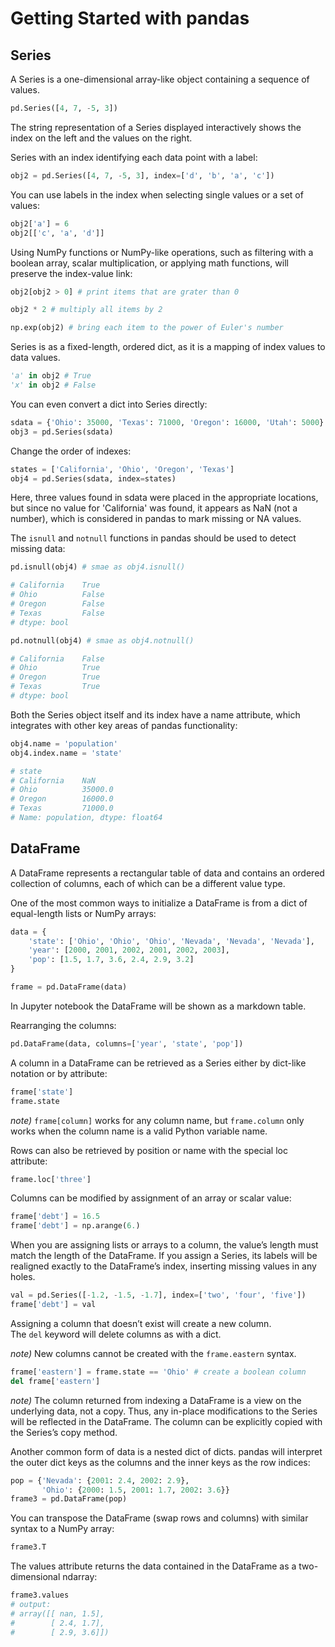# Getting Started with pandas

## Series

A Series is a one-dimensional array-like object containing a sequence of values.

```python
pd.Series([4, 7, -5, 3])
```

The string representation of a Series displayed interactively shows the index on the left and the values on the right.

Series with an index identifying each data point with a label:

```python
obj2 = pd.Series([4, 7, -5, 3], index=['d', 'b', 'a', 'c'])
```

You can use labels in the index when selecting single values or a set of values:

```python
obj2['a'] = 6
obj2[['c', 'a', 'd']]
```

Using NumPy functions or NumPy-like operations, such as filtering with a boolean array, scalar multiplication, or applying math functions, will preserve the index-value link:

```python
obj2[obj2 > 0] # print items that are grater than 0

obj2 * 2 # multiply all items by 2

np.exp(obj2) # bring each item to the power of Euler's number
```

Series is as a fixed-length, ordered dict, as it is a mapping of index values to data values.

```python
'a' in obj2 # True
'x' in obj2 # False
```

You can even convert a dict into Series directly:

```python
sdata = {'Ohio': 35000, 'Texas': 71000, 'Oregon': 16000, 'Utah': 5000}
obj3 = pd.Series(sdata)
```

Change the order of indexes:

```python
states = ['California', 'Ohio', 'Oregon', 'Texas']
obj4 = pd.Series(sdata, index=states)
```

Here, three values found in sdata were placed in the appropriate locations, but since no value for 'California' was found, it appears as NaN (not a number), which is considered in pandas to mark missing or NA values.

The `isnull` and `notnull` functions in pandas should be used to detect missing data:

```python
pd.isnull(obj4) # smae as obj4.isnull()

# California    True
# Ohio          False
# Oregon        False
# Texas         False
# dtype: bool

pd.notnull(obj4) # smae as obj4.notnull()

# California    False
# Ohio          True
# Oregon        True
# Texas         True
# dtype: bool
```

Both the Series object itself and its index have a name attribute, which integrates with other key areas of pandas functionality:

```python
obj4.name = 'population'
obj4.index.name = 'state'

# state
# California    NaN
# Ohio          35000.0
# Oregon        16000.0
# Texas         71000.0
# Name: population, dtype: float64
```

## DataFrame

A DataFrame represents a rectangular table of data and contains an ordered collection of columns, each of which can be a different value type.

One of the most common ways to initialize a DataFrame is from a dict of equal-length lists or NumPy arrays:

```python
data = {
    'state': ['Ohio', 'Ohio', 'Ohio', 'Nevada', 'Nevada', 'Nevada'],
    'year': [2000, 2001, 2002, 2001, 2002, 2003],
    'pop': [1.5, 1.7, 3.6, 2.4, 2.9, 3.2]
}

frame = pd.DataFrame(data)
```

In Jupyter notebook the DataFrame will be shown as a markdown table.

Rearranging the columns:

```python
pd.DataFrame(data, columns=['year', 'state', 'pop'])
```

A column in a DataFrame can be retrieved as a Series either by dict-like notation or by attribute:

```python
frame['state']
frame.state
```

_note)_ `frame[column]` works for any column name, but `frame.column` only works when the column name is a valid Python variable name.

Rows can also be retrieved by position or name with the special loc attribute:

```python
frame.loc['three']
```

Columns can be modified by assignment of an array or scalar value:

```python
frame['debt'] = 16.5
frame['debt'] = np.arange(6.)
```

When you are assigning lists or arrays to a column, the value’s length must match the length of the DataFrame. If you assign a Series, its labels will be realigned exactly to the DataFrame’s index, inserting missing values in any holes.

```python
val = pd.Series([-1.2, -1.5, -1.7], index=['two', 'four', 'five'])
frame['debt'] = val
```

Assigning a column that doesn’t exist will create a new column.  
The `del` keyword will delete columns as with a dict.

_note)_ New columns cannot be created with the `frame.eastern` syntax.

```python
frame['eastern'] = frame.state == 'Ohio' # create a boolean column
del frame['eastern']
```

_note)_ The column returned from indexing a DataFrame is a view on the underlying data, not a copy. Thus, any in-place modifications to the Series will be reflected in the DataFrame. The column can be explicitly copied with the Series’s copy method.

Another common form of data is a nested dict of dicts. pandas will interpret the outer dict keys
as the columns and the inner keys as the row indices:

```python
pop = {'Nevada': {2001: 2.4, 2002: 2.9},
       'Ohio': {2000: 1.5, 2001: 1.7, 2002: 3.6}}
frame3 = pd.DataFrame(pop)
```

You can transpose the DataFrame (swap rows and columns) with similar syntax to a NumPy array:

```python
frame3.T
```

The values attribute returns the data contained in the DataFrame as a two-dimensional ndarray:

```python
frame3.values
# output:
# array([[ nan, 1.5],
#        [ 2.4, 1.7],
#        [ 2.9, 3.6]])
```
